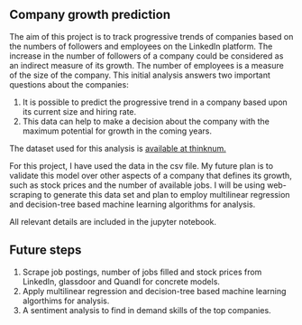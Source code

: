 ## Company growth prediction

The aim of this project is to track progressive trends of companies based on the numbers of followers and employees on the LinkedIn platform. The increase in the number of followers of a company could be considered as an indirect measure of its growth. The number of employees is a measure of the size of the company. This initial analysis answers two important questions about the companies:
1. It is possible to predict the progressive trend in a company based upon its current size and hiring rate.
2. This data can help to make a decision about the company with the maximum potential for growth in the coming years.

The dataset used for this analysis is [available at thinknum.](https://blog.thedataincubator.com/tag/data-sources/) 

For this project, I have used the data in the csv file. My future plan is to validate this model over other aspects of a company that defines its growth, such as stock prices and the number of available jobs. I will be using web-scraping to generate this data set and plan to employ multilinear regression and decision-tree based machine learning algorithms for analysis. 

All relevant details are included in the jupyter notebook.

## Future steps
1. Scrape job postings, number of jobs filled and stock prices from LinkedIn, glassdoor and  Quandl for concrete models.
2. Apply multilinear regression and decision-tree based machine learning algorthims for analysis.
3. A sentiment analysis to find in demand skills of the top companies.
